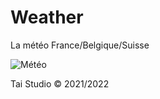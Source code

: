 # Weather
La météo France/Belgique/Suisse

![Météo](https://github.com/Asterius2/Weather/blob/master/out.gif)

Tai Studio © 2021/2022
